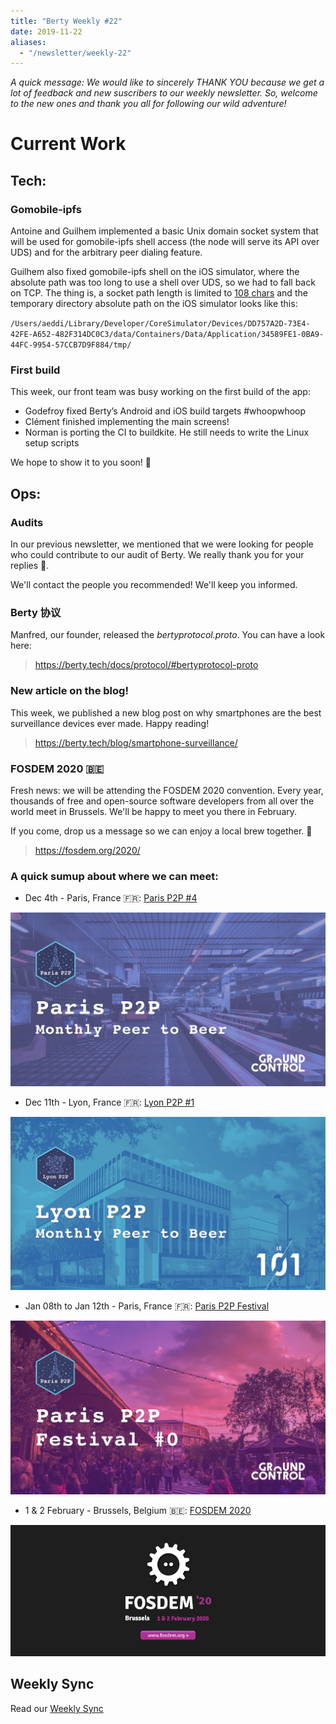 ```yaml
---
title: "Berty Weekly #22"
date: 2019-11-22
aliases:
  - "/newsletter/weekly-22"
---
```


*A quick message: We would like to sincerely THANK YOU because we get a lot of feedback and new suscribers to our weekly newsletter. So, welcome to the new ones and thank you all for following our wild adventure!*

# Current Work

## Tech:

### Gomobile-ipfs
Antoine and Guilhem implemented a basic Unix domain socket system that will be used for gomobile-ipfs shell access (the node will serve its API over UDS) and for the arbitrary peer dialing feature.

Guilhem also fixed gomobile-ipfs shell on the iOS simulator, where the absolute path was too long to use a shell over UDS, so we had to fall back on TCP. The thing is, a socket path length is limited to [108 chars](https://unix.stackexchange.com/questions/367008/why-is-socket-path-length-limited-to-a-hundred-chars) and the temporary directory absolute path on the iOS simulator looks like this:

<code>/Users/aeddi/Library/Developer/CoreSimulator/Devices/DD757A2D-73E4-42FE-A652-482F314DC0C3/data/Containers/Data/Application/34589FE1-0BA9-44FC-9954-57CCB7D9F884/tmp/</code>

### First build
This week, our front team was busy working on the first build of the app:
-  Godefroy fixed Berty’s Android and iOS build targets #whoopwhoop
-  Clément finished implementing the main screens!
-  Norman is porting the CI to buildkite. He still needs to write the Linux setup scripts

We hope to show it to you soon! 💪

## Ops:

### Audits
In our previous newsletter, we mentioned that we were looking for people who could contribute to our audit of Berty. We really thank you for your replies 🧡.

We'll contact the people you recommended! We'll keep you informed.

### Berty 协议
Manfred, our founder, released the *bertyprotocol.proto*. You can have a look here:

> https://berty.tech/docs/protocol/#bertyprotocol-proto

### New article on the blog!
This week, we published a new blog post on why smartphones are the best surveillance devices ever made. Happy reading!

> https://berty.tech/blog/smartphone-surveillance/

### FOSDEM 2020 🇧🇪
Fresh news: we will be attending the FOSDEM 2020 convention.  Every year, thousands of free and open-source software developers from all over the world meet in Brussels. We'll be happy to meet you there in February.

If you come, drop us a message so we can enjoy a local brew together. 🍻

> https://fosdem.org/2020/

### A quick sumup about where we can meet:
- Dec 4th - Paris, France 🇫🇷: [Paris P2P #4](https://p2p.paris/en/event/monthly-4/)

![](paris.png)

- Dec 11th - Lyon, France 🇫🇷: [Lyon P2P #1](https://www.meetup.com/fr-FR/France-P2P/events/266104402/)

![](lyon_monthly.png)
- Jan 08th to Jan 12th - Paris, France 🇫🇷: [Paris P2P Festival](https://p2p.paris/en/event/festival-0/)

![](parisfestival.png)
- 1 & 2 February - Brussels, Belgium 🇧🇪: [FOSDEM 2020](https://fosdem.org/2020/)

![](fosdem.png)
## Weekly Sync

Read our [Weekly Sync](https://github.com/berty/mgmt/blob/master/meeting-notes/2019/Q4/2019-11-22--staff-team-weekly-sync.md)
